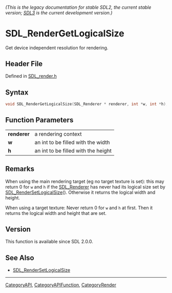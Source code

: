###### (This is the legacy documentation for stable SDL2, the current stable version; [SDL3](https://wiki.libsdl.org/SDL3/) is the current development version.)
# SDL_RenderGetLogicalSize

Get device independent resolution for rendering.

## Header File

Defined in [SDL_render.h](https://github.com/libsdl-org/SDL/blob/SDL2/include/SDL_render.h)

## Syntax

```c
void SDL_RenderGetLogicalSize(SDL_Renderer * renderer, int *w, int *h);

```

## Function Parameters

|                  |                                     |
| ---------------- | ----------------------------------- |
| **renderer**     | a rendering context                 |
| **w**            | an int to be filled with the width  |
| **h**            | an int to be filled with the height |

## Remarks

When using the main rendering target (eg no target texture is set): this
may return 0 for `w` and `h` if the [SDL_Renderer](SDL_Renderer) has never
had its logical size set by
[SDL_RenderSetLogicalSize](SDL_RenderSetLogicalSize)(). Otherwise it
returns the logical width and height.

When using a target texture: Never return 0 for `w` and `h` at first. Then
it returns the logical width and height that are set.

## Version

This function is available since SDL 2.0.0.

## See Also

- [SDL_RenderSetLogicalSize](SDL_RenderSetLogicalSize)

----
[CategoryAPI](CategoryAPI), [CategoryAPIFunction](CategoryAPIFunction), [CategoryRender](CategoryRender)

